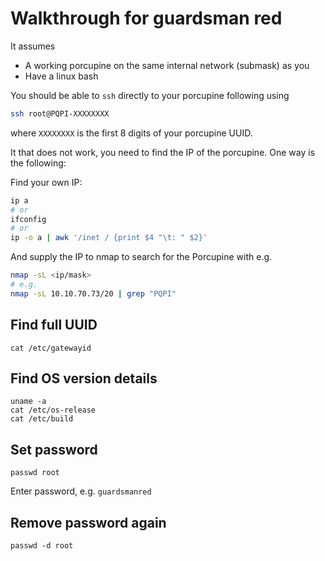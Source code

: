 # Walkthrough for guardsman red

It assumes
 - A working porcupine on the same internal network (submask) as you
 - Have a linux bash

You should be able to `ssh` directly to your porcupine  following using

```bash
ssh root@PQPI-XXXXXXXX
```

where `XXXXXXXX` is the first 8 digits of your porcupine UUID.

It that does not work, you need to find the IP of the porcupine. One way is the following:

Find your own IP:

```bash
ip a
# or
ifconfig
# or
ip -o a | awk '/inet / {print $4 "\t: " $2}'
```

And supply the IP to nmap to search for the Porcupine with e.g.

```bash
nmap -sL <ip/mask>
# e.g.
nmap -sL 10.10.70.73/20 | grep "PQPI"
```

## Find full UUID

```
cat /etc/gatewayid
```


## Find OS version details

```
uname -a
cat /etc/os-release
cat /etc/build
```

## Set password

```
passwd root
```

Enter password, e.g. `guardsmanred`

## Remove password again

```
passwd -d root
```
